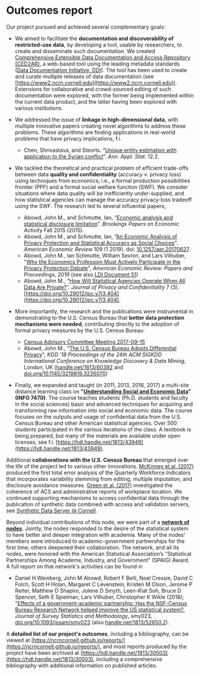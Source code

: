# Outcomes report

 Our project pursued and achieved several complementary goals:

 - We aimed to facilitate the **documentation and discoverability of restricted-use data**, by developing a tool, usable by researchers, to create and disseminate such documentation. We created [Comprehensive Extensible Data Documentation and Access
Repository (CED2AR)](https://github.com/ncrncornell/ced2ar), a web-based tool using the leading metadata standards ([Data Documentation Initiative, DDI](http://www.ddialliance.org/)). The tool has been used to create and curate multiple releases of data documentation (see [https://www2.ncrn.cornell.edu](https://www2.ncrn.cornell.edu)). Extensions for collaborative and crowd-sourced editing of such documentation were explored, with the former being implemented within the current data product, and the latter having been explored with various institutions.

- We addressed the issue of **linkage in high-dimensional data**, with multiple innovative papers creating novel algorithms to address these problems. These algorithms are finding applications in real-world problems that have privacy implications, f.i.
  - Chen,  Shrivastava, and Steorts. “[Unique entity estimation with application to the Syrian conflict](https://doi.org/10.1214/18-AOAS1163)”. *Ann. Appl. Stat.* 12.2.

- We tackled the theoretical and practical problem of efficient trade-offs between data **quality and confidentiality** (accuracy v. privacy loss) using techniques from economics; i.e., a formal production possibilities frontier (PPF) and a formal social welfare function (SWF). We consider situations where data quality will be inefficiently under-supplied, and how statistical agencies can manage the accuracy privacy-loss tradeoff using the SWF. The research led to several influential papers,
    - Abowd, John M., and Schmutte, Ian, “[Economic analysis and statistical disclosure limitation](http://www.brookings.edu/about/projects/bpea/papers/2015/economic-analysis-statistical-disclosure-limitation)”. *Brookings Papers on Economic Activity* Fall 2015 (2015).
    - Abowd, John M., and Schmutte, Ian, “[An Economic Analysis of Privacy Protection and Statistical Accuracy as Social Choices](https://doi.org/10.1257/aer.20170627)”. *American Economic Review* 109 (1 2019). doi: [10.1257/aer.20170627](https://doi.org/10.1257/aer.20170627).
    - Abowd, John M., Ian Schmutte, William Sexton, and Lars Vilhuber, "[Why the Economics Profession Must Actively Participate in the Privacy Protection Debate](https://digitalcommons.ilr.cornell.edu/ldi/51/)", *American Economic Review: Papers and Proceedings*, 2019 (see also [LDI Document 51](https://digitalcommons.ilr.cornell.edu/ldi/51/))
    - Abowd, John M., “[How Will Statistical Agencies Operate When All Data Are Private?](https://doi.org/10.29012/jpc.v7i3.404)”. *Journal of Privacy and Confidentiality* 7 (3). [https://doi.org/10.29012/jpc.v7i3.404](https://doi.org/10.29012/jpc.v7i3.404).
- More importantly, the research and the publications were instrumental in demonstrating to the U.S. Census Bureau that **better data protection mechanisms were needed**, contributing directly to the adoption of formal privacy measures by the U.S. Census Bureau:
    - [Census Advisory Committee Meeting 2017-09-15](https://www.census.gov/about/cac/sac/meetings/2017-09-meeting.html)
    - Abowd, John M., "[The U.S. Census Bureau Adopts Differential Privacy](https://doi.org/10.1145/3219819.3226070)", *KDD '18 Proceedings of the 24th ACM SIGKDD International Conference on Knowledge Discovery & Data Mining*, London, UK ([handle.net/1813/60392](https://hdl.handle.net/1813/60392) and [doi.org/10.1145/3219819.3226070](https://doi.org/10.1145/3219819.3226070))
- Finally, we  expanded and taught (in 2011, 2013, 2016, 2017) a multi-site distance learning class on **"[Understanding Social and Economic Data](http://www.vrdc.cornell.edu/info7470/)" (INFO 7470)**. The course  teaches students (Ph.D. students and faculty in the social sciences) basic and advanced techniques for acquiring and transforming raw information into social and economic data. The course focuses on the outputs and usage of confidential data from the U.S. Census Bureau and other American statistical agencies. Over 500 students participated in the various iterations of the class. A textbook is being prepared, but many of the materials are available under open licenses, see f.i. [https://hdl.handle.net/1813/43949](https://hdl.handle.net/1813/43949).

Additional **collaborations with the U.S. Census Bureau** that emerged over the life of the project led to various other innovations. [McKinney et al. (2017)](https://ideas.repec.org/p/cen/wpaper/17-71.html) produced the first total error analysis of the Quarterly Workforce Indicators that incorporates variability stemming from editing, multiple imputation, and disclosure avoidance measures. [Green et al. (2017)](https://ideas.repec.org/p/cen/wpaper/17-34.html) investigated the coherence of ACS and administrative reports of workplace location. We continued supporting mechanisms to access confidential data through the publication of synthetic data combined with access and validation servers, see [Synthetic Data Server @ Cornell](https://www2.vrdc.cornell.edu/news/synthetic-data-server/).

Beyond individual contributions of this node, we were part of a **[network of nodes](https://www.ncrn.info)**. Jointly, the nodes responded to the desire of the statistical system to have better and deeper integration with academia. Many of the nodes' members were introduced to academic-government partnerships for the first time; others deepened their collaboration. The network, and all its nodes, were honored with the American Statistical Association’s "Statistical Partnerships Among Academe, Industry, and Government" (SPAIG) Award. A full report on that network's activities can be found in
   - Daniel H Weinberg, John M Abowd, Robert F Belli, Noel Cressie, David C Folch, Scott H Holan, Margaret C Levenstein, Kristen M Olson, Jerome P Reiter, Matthew D Shapiro, Jolene D Smyth, Leen-Kiat Soh, Bruce D Spencer, Seth E Spielman, Lars Vilhuber, Christopher K Wikle (2018); "[Effects of a government-academic partnership: Has the NSF-Census Bureau Research Network helped improve the US statistical system?](https://doi.org/10.1093/jssam/smy023), *Journal of Survey Statistics and Methodology*, smy023, [doi.org/10.1093/jssam/smy023](https://doi.org/10.1093/jssam/smy023) (also [handle.net/1813/52650.2](http://hdl.handle.net/1813/52650.2)).

A **detailed list of our project's outcomes**, including a bibliography, can be viewed at [https://ncrncornell.github.io/reports/](https://ncrncornell.github.io/reports/), and most reports produced by the project have been archived at [https://hdl.handle.net/1813/30503](https://hdl.handle.net/1813/30503), including a comprehensive bibliography with additional information on published articles.
